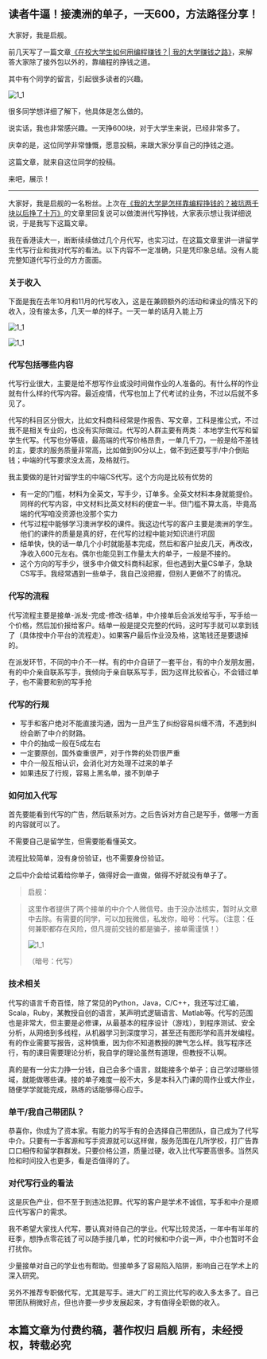 ## 读者牛逼！接澳洲的单子，一天600，方法路径分享！

大家好，我是启舰。

前几天写了一篇文章[《在校大学生如何用编程赚钱？| 我的大学赚钱之路》](http://mp.weixin.qq.com/s?__biz=MzIxODM1NTQ4NQ==&mid=2247502408&idx=1&sn=564c8d4ab8dacccf4971bd4850004614&chksm=97e9483aa09ec12ce1875898da82a93a0197a19ba1c6a315b9fbcee95b6752dc707c8d2dff0b&scene=21#wechat_redirect)，来解答大家除了接外包以外的，靠编程的挣钱之道。

其中有个同学的留言，引起很多读者的兴趣。

![1_1](img/5/5_41.png)

很多同学想详细了解下，他具体是怎么做的。

说实话，我也非常感兴趣。一天挣600块，对于大学生来说，已经非常多了。

庆幸的是，这位同学非常慷慨，愿意投稿，来跟大家分享自己的挣钱之道。

这篇文章，就来自这位同学的投稿。

来吧，展示！

------

大家好，我是启舰的一名粉丝。上次在[《我的大学是怎样靠编程挣钱的？被坑两千块以后挣了十万》](http://mp.weixin.qq.com/s?__biz=MzIxODM1NTQ4NQ==&mid=2247502408&idx=1&sn=564c8d4ab8dacccf4971bd4850004614&chksm=97e9483aa09ec12ce1875898da82a93a0197a19ba1c6a315b9fbcee95b6752dc707c8d2dff0b&scene=21#wechat_redirect)的文章里回复说可以做澳洲代写挣钱，大家表示想让我详细说说，于是我写下这篇文章。

我在香港读大一，断断续续做过几个月代写，也实习过，在这篇文章里讲一讲留学生代写行业和我对代写的看法。以下内容不一定准确，只是凭印象总结。没有人能完整知道代写行业的方方面面。

### 关于收入

下面是我在去年10月和11月的代写收入，这是在兼顾额外的活动和课业的情况下的收入，没有接太多，几天一单的样子。一天一单的话月入能上万

![1_1](img/5/5_42.png)

![1_1](img/5/5_43.png)

### 代写包括哪些内容

代写行业很大，主要是给不想写作业或没时间做作业的人准备的。有什么样的作业就有什么样的代写内容。最近疫情，代写也加上了代考试的业务，不过以后就不多见了。

代写的科目区分很大，比如文科商科经常是作报告、写文章，工科是推公式，不过我不是相关专业的，也没有实际做过。代写的人群主要有两类：本地学生代写和留学生代写。代写也分等级，最高端的代写价格昂贵，一单几千刀，一般是给不差钱的主，要求的服务质量非常高，比如做到90分以上，做不到还要写手/中介倒贴钱；中端的代写要求没太高，及格就行。

我主要做的是针对留学生的中端CS代写。这个方向是比较有优势的

- 有一定的门槛，材料为全英文，写手少，订单多。全英文材料本身就能提价。同样的代写内容，中文材料比英文材料的便宜一半。但门槛不算太高，毕竟高端的代写咱没资源也没那个实力
- 代写过程中能够学习澳洲学校的课件。我这边代写的客户主要是澳洲的学生。他们的课件的质量是真的好，在代写的过程中能对知识进行巩固
- 结单快，快的话一单几个小时就能基本完成，然后和客户扯皮几天，再改改，净收入600元左右。偶尔也能见到工作量太大的单子，一般是不接的。
- 这个方向的写手少，很多中介做文科商科起家，但也遇到大量CS单子，急缺CS写手。我经常遇到一些单子，我自己没把握，但别人更做不了的情况。

### 代写的流程

代写流程主要是接单-派发-完成-修改-结单，中介接单后会派发给写手，写手给一个价格，然后加价报给客户。结单一般是提交完整的代码，这时写手就可以拿到钱了（具体按中介平台的流程走）。如果客户最后作业没及格，这笔钱还是要退掉的。

在派发环节，不同的中介不一样。有的中介自研了一套平台，有的中介发朋友圈，有的中介亲自联系写手，我倾向于亲自联系写手，因为这样比较省心，不会错过单子，也不需要和别的写手抢

### 代写的行规

- 写手和客户绝对不能直接沟通，因为一旦产生了纠纷容易纠缠不清，不遇到纠纷会断了中介的财路。
- 中介的抽成一般在5成左右
- 一定要原创，国外查重很严，对于作弊的处罚很严重
- 中介一般互相认识，会消化对方处理不过来的单子
- 如果违反了行规，容易上黑名单，接不到单子

### 如何加入代写

首先要能看到代写的广告，然后联系对方。之后告诉对方自己是写手，做哪一方面的内容就可以了。

不需要自己是留学生，但需要能看懂英文。

流程比较简单，没有身份验证，也不需要身份验证。

之后中介会给试着给你单子，做得好会一直做，做得不好就没有单子了。

>  启舰：

>  这里作者提供了两个接单的中介个人微信号。由于没办法核实，暂时从文章中去除。有需要的同学，可以加我微信，私发你，暗号：代写。（注意：任何兼职都存在风险，但凡提前交钱的都是骗子，接单需谨慎！）
>
> ![1_1](img/0_6.jpeg)
>
> （暗号：代写）

###  技术相关

代写的语言千奇百怪，除了常见的Python，Java，C/C++，我还写过汇编，Scala，Ruby，某教授自创的语言，某声明式逻辑语言、Matlab等。代写的范围也是非常大，但主要是必修课，从最基本的程序设计（游戏），到程序测试、安全分析，从网络到多线程，从机器学习到深度学习，甚至还有图形学和高并发编程。有的作业需要写报告，这种慎重，因为你不知道教授的脾气怎么样。我写程序还行，有的课目需要理论分析，我自学的理论虽然有道理，但教授不认啊。

真的是有一分实力挣一分钱，自己会多个语言，就能接多个单子；自己学过哪些领域，就能做哪些课。接的单子难度一般不大，多是本科入门课的周作业或大作业，随便学学就能完成，熟练的话能够得心应手。

### 单干/我自己带团队？

恭喜你，你成为了资本家。有能力的写手有的会选择自己带团队，自己成为了代写中介。只要有一手客源和写手资源就可以这样做，服务范围在几所学校，打广告靠口口相传和留学群群发。只要价格公道，质量过硬，收入比代写要高很多。当然风险和时间投入也更多，看是否值得的了。

###  对代写行业的看法

这是灰色产业，但不至于到违法犯罪。代写的客户是学术不诚信，写手和中介是顺应代写客户的需求。

我不希望大家找人代写，要认真对待自己的学业。代写比较灵活，一年中有半年的旺季，想挣点零花钱了可以随手接几单，忙的时候和中介说一声，中介也暂时不会打扰你。

少量接单对自己的学业也有帮助。但接单多了容易陷入陷阱，影响自己在学术上的深入研究。

另外不推荐专职做代写，尤其是写手。进大厂的工资比代写的收入多太多了。自己带团队稍微好点，但也许要一步步发展起来，才有值得全职做的收入。



## 本篇文章为付费约稿，著作权归 启舰 所有，未经授权，转载必究



















